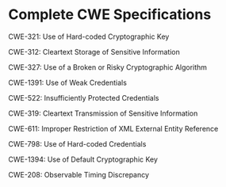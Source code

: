 

# Complete CWE Specifications

CWE-321: Use of Hard-coded Cryptographic Key

CWE-312: Cleartext Storage of Sensitive Information

CWE-327: Use of a Broken or Risky Cryptographic Algorithm

CWE-1391: Use of Weak Credentials

CWE-522: Insufficiently Protected Credentials

CWE-319: Cleartext Transmission of Sensitive Information

CWE-611: Improper Restriction of XML External Entity Reference

CWE-798: Use of Hard-coded Credentials

CWE-1394: Use of Default Cryptographic Key

CWE-208: Observable Timing Discrepancy